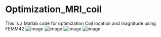 # Optimization_MRI_coil
This is a Matlab code for optimization Coil location and magnitude using FEMM42
![image](https://github.com/Chansis/Optimization_MRI_coil/assets/111758012/3a6f91cd-d7f3-4bbe-9af6-68e7548ad1cd)
![image](https://github.com/Chansis/Optimization_MRI_coil/assets/111758012/e3cc1023-a69b-4f87-9c5a-434152186791)
![image](https://github.com/Chansis/Optimization_MRI_coil/assets/111758012/f6720c6c-801c-4324-9956-bc8ca3e57b6a)
![image](https://github.com/Chansis/Optimization_MRI_coil/assets/111758012/343f1396-454b-4063-97c1-fd451df301ad)

